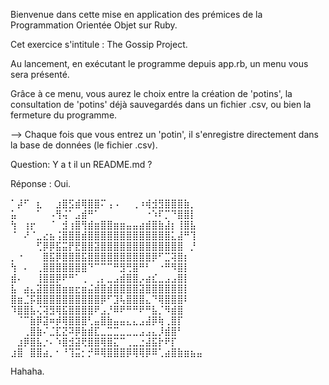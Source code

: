 Bienvenue dans cette mise en application des prémices de la Programmation Orientée Objet sur Ruby.

Cet exercice s'intitule : The Gossip Project.

Au lancement, en exécutant le programme depuis app.rb, un menu vous sera présenté.

Grâce à ce menu, vous aurez le choix entre la création de 'potins', la consultation de 'potins' déjà sauvegardés dans un fichier .csv, ou bien la fermeture du programme.

--> Chaque fois que vous entrez un 'potin', il s'enregistre directement dans la base de données (le fichier .csv).

Question: Y a t il un README.md ?

Réponse : Oui.

⠁⡼⠋⠀⣆⠀⠀⣰⣿⣫⣾⢿⣿⣿⠍⢠⠠⠀⠀⢀⠰⢾⣺⣻⣿⣿⣿⣷⡀⠀
⣥⠀⠀⠀⠁⠀⠠⢻⢬⠁⣠⣾⠛⠁⠀⠀⠀⠀⠀⠀⠀⠐⠱⠏⡉⠙⣿⣿⡇⠀
⢳⠀⢰⡖⠀⠀⠈⠀⣺⢰⣿⢻⣾⣶⣿⣿⣶⣶⣤⣤⣴⣾⣿⣷⣼⡆⢸⣿⣧⠀
⠈⠀⠜⠈⣀⣔⣦⢨⣿⣿⣿⣾⣿⣿⣿⣿⣿⣿⣿⣿⣿⣿⣿⣿⣿⣅⣼⠛⢹⠀
⠀⠀⠀⠀⢋⡿⡿⣯⣭⡟⣟⣿⣿⣽⣿⣿⣿⣿⣿⣿⣿⣿⣿⣿⣿⣿⣿⠀⡘⠀
⡀⠐⠀⠀⠀⣿⣯⡿⣿⣿⣿⣯⣿⣿⣿⣿⣿⣿⣿⣿⣿⣿⡿⠋⣉⢽⣿⡆⠀⠀
⢳⠀⠄⠀⢀⣿⣿⣿⣿⣿⣿⣿⠙⠉⠉⠉⠛⣻⢛⣿⠛⠃⠀⠐⠛⠻⣿⡇⠀⠀
⣾⠄⠀⠀⢸⣿⣿⡿⠟⠛⠁⢀⠀⢀⡄⣀⣠⣾⣿⣿⡠⣴⣎⣀⣠⣠⣿⡇⠀⠀
⣧⠀⣴⣄⣽⣿⣿⣿⣶⣶⣖⣶⣬⣾⣿⣾⣿⣿⣿⣿⣽⣿⣿⣿⣿⣿⣿⡇⠀⠀
⣿⣶⣈⡯⣿⣿⣿⣿⣿⣿⣿⣿⣿⣿⡿⠋⣹⢧⣿⣿⣿⣄⠙⢿⣿⣿⣿⠇⠀⠀
⠹⣿⣿⣧⢌⢽⣻⢿⣯⣿⣿⣿⣿⠟⣠⡘⠿⠟⠛⠛⠟⠛⣧⡈⠻⣾⣿⠀⠀⠀
⠀⠈⠉⣷⡿⣽⠶⡾⢿⣿⣿⣿⢃⣤⣿⣷⣤⣤⣄⣄⣠⣼⡿⢷⢀⣿⡏⠀⠀⠀
⠀⠀⢀⣿⣷⠌⣈⣏⣝⠽⡿⣷⣾⣏⣀⣉⣉⣀⣀⣀⣠⣠⣄⡸⣾⣿⠃⠀⠀⠀
⠀⣰⡿⣿⣧⡐⠄⠱⣿⣺⣽⢟⣿⣿⢿⣿⣍⠉⢀⣀⣐⣼⣯⡗⠟⡏⠀⠀⠀⠀
⣰⣿⠀⣿⣿⣴⡀⠂⠘⢹⣭⡂⡚⠿⢿⣿⣿⣿⡿⢿⢿⡿⠿⢁⣴⣿⣷⣶⣦⣤

Hahaha.